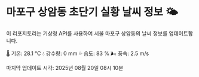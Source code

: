 
# 마포구 상암동 초단기 실황 날씨 정보 🌤️

이 리포지토리는 기상청 API를 사용하여 서울 마포구 상암동의 날씨 정보를 업데이트합니다. 

🌡️ 기온: 28.1 ℃
💧 강수량: 0 mm
💦 습도: 83 %
🌬️ 풍속: 2.5 m/s

마지막 업데이트 시각: 2025년 08월 20일 08시 10분    
